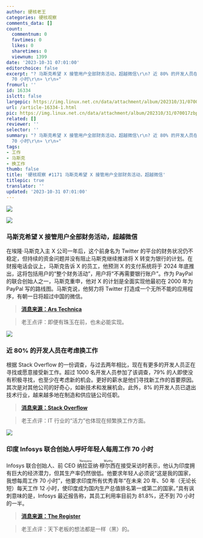 ```yaml
---
author: 硬核老王
categories: 硬核观察
comments_data: []
count:
  commentnum: 0
  favtimes: 0
  likes: 0
  sharetimes: 0
  viewnum: 1399
date: '2023-10-31 07:01:00'
editorchoice: false
excerpt: "? 马斯克希望 X 接管用户全部财务活动，超越微信\r\n? 近 80% 的开发人员在考虑换工作\r\n? 印度 Infosys 联合创始人呼吁年轻人每周工作
  70 小时\r\n» \r\n»"
fromurl: ''
id: 16334
islctt: false
largepic: https://img.linux.net.cn/data/attachment/album/202310/31/070017zbpiyeehgigpcprf.jpg
url: /article-16334-1.html
pic: https://img.linux.net.cn/data/attachment/album/202310/31/070017zbpiyeehgigpcprf.jpg.thumb.jpg
related: []
reviewer: ''
selector: ''
summary: "? 马斯克希望 X 接管用户全部财务活动，超越微信\r\n? 近 80% 的开发人员在考虑换工作\r\n? 印度 Infosys 联合创始人呼吁年轻人每周工作
  70 小时\r\n» \r\n»"
tags:
- 工作
- 马斯克
- 换工作
thumb: false
title: '硬核观察 #1171 马斯克希望 X 接管用户全部财务活动，超越微信'
titlepic: true
translator: ''
updated: '2023-10-31 07:01:00'
---
```


![](https://img.linux.net.cn/data/attachment/album/202310/31/070017zbpiyeehgigpcprf.jpg)


![](https://img.linux.net.cn/data/attachment/album/202310/31/070026lqqoni7i2sefqi2h.jpg)


### 马斯克希望 X 接管用户全部财务活动，超越微信


在埃隆·马斯克入主 X 公司一年后，这个前身名为 Twitter 的平台的财务状况仍不稳定，但持续的资金问题并没有阻止马斯克继续推进将 X 转变为银行的计划。在财报电话会议上，马斯克告诉 X 的员工，他预测 X 的支付系统将于 2024 年底推出，这将包括用户的“整个财务活动”，用户将“不再需要银行账户”。作为 PayPal 的联合创始人之一，马斯克重申，他对 X 的计划是全面实现他最初在 2000 年为 PayPal 写的路线图。马斯克说，他努力将 Twitter 打造成一个无所不能的应用程序，有朝一日将超过中国的微信。



> 
> **[消息来源：Ars Technica](https://arstechnica.com/tech-policy/2023/10/elon-musk-wants-your-entire-financial-life-on-x-by-2024/)**
> 
> 
> 



> 
> 老王点评：即便有珠玉在前，也未必能实现。
> 
> 
> 


![](https://img.linux.net.cn/data/attachment/album/202310/31/070042c4c1n6yyucyyucbg.jpg)


### 近 80% 的开发人员在考虑换工作


根据 Stack Overflow 的一份调查，与过去两年相比，现在有更多的开发人员正在寻找或愿意接受新工作。超过 1000 名开发人员参加了该调查，79% 的人即使没有积极寻找，也至少在考虑新的机会。更好的薪水是他们寻找新工作的首要原因。其次是对其他公司的好奇心，如新技术和发展机会。此外，8% 的开发人员已退出技术行业，越来越多地在制造和供应链公司任职。



> 
> **[消息来源：Stack Overflow](https://stackoverflow.blog/2023/10/26/hopping-instead-of-hustling-survey-tells-us-how-developers-are-taking-care-of-business/)**
> 
> 
> 



> 
> 老王点评：IT 行业的“活力”也体现在频繁换工作方面。
> 
> 
> 


![](https://img.linux.net.cn/data/attachment/album/202310/31/070105nrsxknxyssxbsncq.jpg)


### 印度 Infosys 联合创始人呼吁年轻人每周工作 70 小时


Infosys 联合创始人、前 CEO <ruby> 纳拉亚纳·穆尔西 <rt>  Narayana Murthy </rt></ruby> 在接受采访时表示，他认为印度拥有巨大的经济潜力，但其生产率仍然很低。他要求年轻人必须说“这是我的国家，我想每周工作 70 小时”，他要求印度所有优秀青年“在未来 20 年、50 年（无论长短）每天工作 12 小时，使印度成为国内生产总值排名第一或第二的国家。”具有讽刺意味的是，Infosys 最近报告称，其员工利用率目前为 81.8%，还不到 70 小时的一半。



> 
> **[消息来源：The Register](https://www.theregister.com/2023/10/27/infosys_founder_70_hour_week/)**
> 
> 
> 



> 
> 老王点评：天下老板的想法都是一样（黑）的。
> 
> 
>